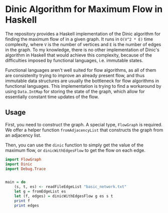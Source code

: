 # Dinic Algorithm for Maximum Flow in Haskell

The repository provides a Haskell implementation of the Dinic algorithm for finding the maximum flow of in a given graph. It runs in `O(V^2 * E)` time complexity, where `V` is the number of vertices and `E` is the number of edges in the graph. To my knowledge, there is no other implementation of Dinic's algorithm in Haskell that would achieve this complexity, because of the difficulties imposed by functional languages, i.e. immutable states.


Functional languages aren't well suited for flow algorithms, as all of them are consistenlty trying to improve an already present flow, and thus immutable data structures are usually the bottleneck for flow algorithms in functional languages. This implementation is trying to find a workaround by using `Data.IntMap` for storing the state of the graph, which allow for essentially constant time updates of the flow.


## Usage

First, you need to construct the graph. A special type, `FlowGraph` is required. We offer a helper function `fromAdjacencyList` that constructs the graph from an adjacency list. 

Then, you can use the `dinic` function to simply get the value of the maximum flow, or `dinicWithEdgesFlow` to get the flow on each edge.

```haskell
import FlowGraph
import Dinic
import Debug.Trace


main = do
    (s, t, es) <- readFileEdgeList "basic_network.txt"
    let g = fromEdgeList es
    let (f, edges) = dinicWithEdgesFlow g es s t
    print f
    print edges
```

